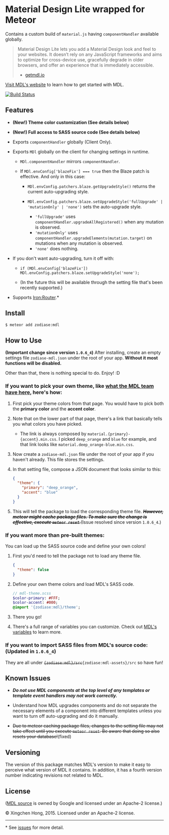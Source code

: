 Material Design Lite wrapped for Meteor
==============================================================================
Contains a custom build of `material.js` having `componentHandler` available globally.

> Material Design Lite lets you add a Material Design look and feel to your websites. It doesn’t rely on any JavaScript frameworks and aims to optimize for cross-device use, gracefully degrade in older browsers, and offer an experience that is immediately accessible.
> - [getmdl.io](http://www.getmdl.io/index.html)

[Visit MDL's website](http://www.getmdl.io/started/index.html) to learn how to get started with MDL.

[![Build Status](https://travis-ci.org/Zodiase/meteor-mdl.svg?branch=master)](https://travis-ci.org/Zodiase/meteor-mdl)

Features
------------------------------------------------------------------------------

* **(New!) Theme color customization (See details below)**

* **(New!) Full access to SASS source code (See details below)**

* Exports `componentHandler` globally (Client Only).

* Exports `MDl` globally on the client for changing settings in runtime.

    * `MDl.componentHandler` mirrors `componentHandler`.

    * If `MDl.envConfig['blazeFix'] === true` then the Blaze patch is effective. And only in this case:

        * `MDl.envConfig.patchers.blaze.getUpgradeStyle()` returns the current auto-upgrading style.

        * `MDl.envConfig.patchers.blaze.setUpgradeStyle('fullUpgrade' | 'mutationOnly' | 'none')` sets the auto-upgrade style.

            * `'fullUpgrade'` uses `componentHandler.upgradeAllRegistered()` when any mutation is observed.
            * `'mutationOnly'` uses `componentHandler.upgradeElements(mutation.target)` on mutations when any mutation is observed.
            * `'none'` does nothing.

* If you don't want auto-upgrading, turn it off with:

    * `if (MDl.envConfig['blazeFix']) MDl.envConfig.patchers.blaze.setUpgradeStyle('none');`

    * (In the future this will be available through the setting file that's been recently supported.)

* Supports [Iron:Router](https://github.com/iron-meteor/iron-router).*

Install
------------------------------------------------------------------------------
```Bash
$ meteor add zodiase:mdl
```

How to Use
------------------------------------------------------------------------------
**(Important change since version `1.0.6_4`)** After installing, create an empty settings file `zodiase-mdl.json` under the root of your app. **Without it most functions will be disabled.**

Other than that, there is nothing special to do. Enjoy! :D

### If you want to pick your own theme, like [what the MDL team have here](http://www.getmdl.io/customize/index.html), here's how:

1. First pick your theme colors from that page. You would have to pick both the **primary color** and the **accent color**.

2. Note that on the lower part of that page, there's a link that basically tells you what colors you have picked.

    * The link is always composed by `material.{primary}-{accent}.min.css`. I picked `deep_orange` and `blue` for example, and that link looks like `material.deep_orange-blue.min.css`.

3. Now create a `zodiase-mdl.json` file under the root of your app if you haven't already. This file stores the settings.

4. In that setting file, compose a JSON document that looks similar to this:

    ```JSON
    {
      "theme": {
        "primary": "deep_orange",
        "accent": "blue"
      }
    }
    ```

5. This will tell the package to load the corresponding theme file. <del>***However, meteor might cache package files. To make sure the change is effective, execute `meteor reset`.***</del>(Issue resolved since version `1.0.6_4`.)

### If you want more than pre-built themes:

You can load up the SASS source code and define your own colors!

1. First you'd need to tell the package not to load any theme file.

    ```JSON
    {
      "theme": false
    }
    ```

2. Define your own theme colors and load MDL's SASS code.

    ```SASS
    // mdl-theme.scss
    $color-primary: #FFF;
    $color-accent: #000;
    @import '{zodiase:mdl}/theme';
    ```

3. There you go!

4. There's a full range of variables you can customize. Check out [MDL's variables](https://github.com/google/material-design-lite/blob/master/src/_variables.scss) to learn more.

### If you want to import SASS files from MDL's source code: (Updated in `1.0.6_4`)

They are all under <del>`{zodiase:mdl}/src`</del>`{zodiase:mdl-assets}/src` so have fun!

Known Issues
------------------------------------------------------------------------------

* ***Do not use MDL components at the top level of any templates or template event handlers may not work correctly.***

* Understand how MDL upgrades components and do not separate the necessary elements of a component into different templates unless you want to turn off auto-upgrading and do it manually.

* <del>Due to meteor caching package files, changes to the setting file may not take effect until you execute `meteor reset`. Be aware that doing so also resets your database!</del>(fixed)

Versioning
------------------------------------------------------------------------------
The version of this package matches MDL's version to make it easy to perceive what version of MDL it contains.
In addition, it has a fourth version number indicating revisions not related to MDL.

License
------------------------------------------------------------------------------
([MDL source](https://github.com/google/material-design-lite) is owned by Google and licensed under an Apache-2 license.)

© Xingchen Hong, 2015. Licensed under an Apache-2 license.


------------------------------------------------------------------------------
\* See [issues](https://github.com/Zodiase/meteor-mdl/issues) for more detail.
